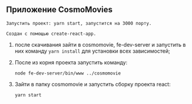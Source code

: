## Приложение CosmoMovies
    Запустить проект: yarn start, запустится на 3000 порту.
    
    Создан с помощью create-react-app.
    
  1. после скачивания зайти в cosmomovie, fe-dev-server и запустить в них команду `yarn install` для установки всех зависимостей;

  2. После из корня проекта запустить команду:

        `node fe-dev-server/bin/www ../cosmomovie`

  3. Зайти в папку cosmomovie и запустить сборку проекта react:

        `yarn start`
 

 


